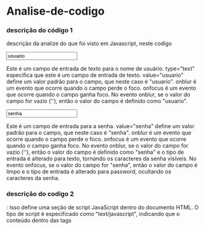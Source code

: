 # Analise-de-codigo

### descrição do código 1

descrição da analize do que foi visto em Javascript, neste codigo

<input type="text" value="usuario" onblur="if(this.value == ''){ this.value='usuario';}" onfocus="if(this.value == 'usuario'){ this.value='';}"/>

Este é um campo de entrada de texto para o nome de usuário.
type="text" especifica que este é um campo de entrada de texto.
value="usuario" define um valor padrão para o campo, que neste caso é "usuario".
onblur é um evento que ocorre quando o campo perde o foco.
onfocus é um evento que ocorre quando o campo ganha foco.
No evento onblur, se o valor do campo for vazio (''), então o valor do campo é definido como "usuario".

<input value="senha" onblur="if(this.value == ''){ this.value='senha'; this.type='text';}" onfocus="if(this.value == 'senha'){ this.value=''; this.type='password';}"/>

Este é um campo de entrada para a senha.
value="senha" define um valor padrão para o campo, que neste caso é "senha".
onblur é um evento que ocorre quando o campo perde o foco.
onfocus é um evento que ocorre quando o campo ganha foco.
No evento onblur, se o valor do campo for vazio (''), então o valor do campo é definido como "senha" e o tipo de entrada é alterado para texto, tornando os caracteres da senha visíveis.
No evento onfocus, se o valor do campo for "senha", então o valor do campo é limpo e o tipo de entrada é alterado para password, ocultando os caracteres da senha.

### descrição do codigo 2


<script type="text/javascript">document.write(Date());</script>

<script type="text/javascript">...</script>: Isso define uma seção de script JavaScript dentro do documento HTML. O tipo de script é especificado como "text/javascript", indicando que o conteúdo dentro das tags <script> é JavaScript.

document.write(...): document é um objeto JavaScript que representa o documento HTML atual. O método write() é usado para escrever conteúdo diretamente no documento HTML no local onde o script é executado.

Date(): Date é um objeto JavaScript que representa uma data e hora. Quando chamado sem argumentos (como neste caso), ele retorna a data e hora atual.